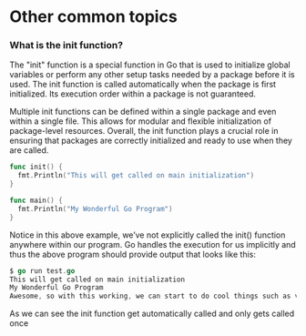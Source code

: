 # Other common topics

### What is the init function?

The "init" function is a special function in Go that is used to initialize global variables or perform any other setup tasks needed by a package before it is used. The init function is called automatically when the package is first initialized. Its execution order within a package is not guaranteed.

Multiple init functions can be defined within a single package and even within a single file. This allows for modular and flexible initialization of package-level resources. Overall, the init function plays a crucial role in ensuring that packages are correctly initialized and ready to use when they are called.

```go
func init() {
  fmt.Println("This will get called on main initialization")
}

func main() {
  fmt.Println("My Wonderful Go Program")
}
```

Notice in this above example, we’ve not explicitly called the init() function anywhere within our program. Go handles the execution for us implicitly and thus the above program should provide output that looks like this:
```go
$ go run test.go
This will get called on main initialization
My Wonderful Go Program
Awesome, so with this working, we can start to do cool things such as variable initialization.
```

As we can see the init function get automatically called and only gets called once